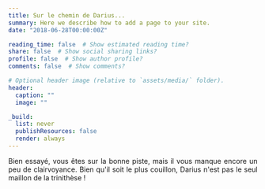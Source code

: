 ```yaml
---
title: Sur le chemin de Darius...
summary: Here we describe how to add a page to your site.
date: "2018-06-28T00:00:00Z"

reading_time: false  # Show estimated reading time?
share: false  # Show social sharing links?
profile: false  # Show author profile?
comments: false  # Show comments?

# Optional header image (relative to `assets/media/` folder).
header:
  caption: ""
  image: ""

_build:
  list: never
  publishResources: false
  render: always  
---
```

<div style="text-align: justify">

Bien essayé, vous êtes sur la bonne piste, mais il vous manque encore un peu de clairvoyance. Bien qu'il soit le plus couillon, Darius n'est pas le seul maillon de la trinithèse !
